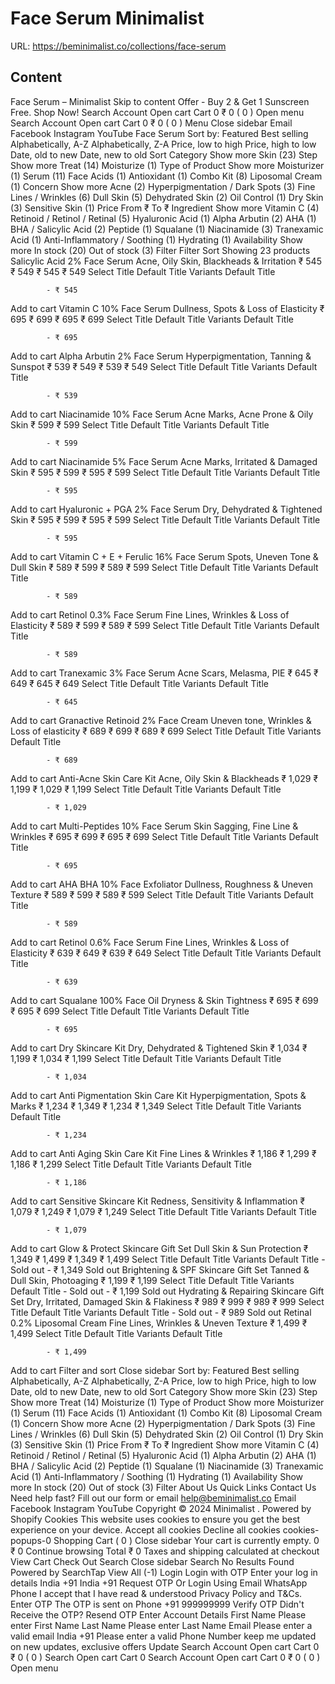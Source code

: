 # Face Serum  Minimalist

URL: https://beminimalist.co/collections/face-serum

## Content

Face Serum – Minimalist
Skip to content
Offer - Buy 2 & Get 1 Sunscreen Free. Shop Now!
Search
Account
Open cart
Cart
0
₹ 0
(
0
)
Open menu
Search
Account
Open cart
Cart
0
₹ 0
(
0
)
Menu
Close sidebar
Email
Facebook
Instagram
YouTube
Face Serum
Sort by:
Featured
Best selling
Alphabetically, A-Z
Alphabetically, Z-A
Price, low to high
Price, high to low
Date, old to new
Date, new to old
Sort
Category
Show more
Skin (23)
Step
Show more
Treat (14)
Moisturize (1)
Type of Product
Show more
Moisturizer (1)
Serum (11)
Face Acids (1)
Antioxidant (1)
Combo Kit (8)
Liposomal Cream (1)
Concern
Show more
Acne (2)
Hyperpigmentation / Dark Spots (3)
Fine Lines / Wrinkles (6)
Dull Skin (5)
Dehydrated Skin (2)
Oil Control (1)
Dry Skin (3)
Sensitive Skin (1)
Price
From
₹
To
₹
Ingredient
Show more
Vitamin C (4)
Retinoid / Retinol / Retinal (5)
Hyaluronic Acid (1)
Alpha Arbutin (2)
AHA (1)
BHA / Salicylic Acid (2)
Peptide (1)
Squalane (1)
Niacinamide (3)
Tranexamic Acid (1)
Anti-Inflammatory / Soothing (1)
Hydrating (1)
Availability
Show more
In stock (20)
Out of stock (3)
Filter
Filter
Sort
Showing 23 products
Salicylic Acid 2% Face Serum
Acne, Oily Skin, Blackheads & Irritation
₹ 545
₹ 549
₹ 545
₹ 549
Select Title
Default Title
Variants
Default Title
            
            - ₹ 545
Add to cart
Vitamin C 10% Face Serum
Dullness, Spots & Loss of Elasticity
₹ 695
₹ 699
₹ 695
₹ 699
Select Title
Default Title
Variants
Default Title
            
            - ₹ 695
Add to cart
Alpha Arbutin 2% Face Serum
Hyperpigmentation, Tanning & Sunspot
₹ 539
₹ 549
₹ 539
₹ 549
Select Title
Default Title
Variants
Default Title
            
            - ₹ 539
Add to cart
Niacinamide 10% Face Serum
Acne Marks, Acne Prone & Oily Skin
₹ 599
₹ 599
Select Title
Default Title
Variants
Default Title
            
            - ₹ 599
Add to cart
Niacinamide 5% Face Serum
Acne Marks, Irritated & Damaged Skin
₹ 595
₹ 599
₹ 595
₹ 599
Select Title
Default Title
Variants
Default Title
            
            - ₹ 595
Add to cart
Hyaluronic + PGA 2% Face Serum
Dry, Dehydrated & Tightened Skin
₹ 595
₹ 599
₹ 595
₹ 599
Select Title
Default Title
Variants
Default Title
            
            - ₹ 595
Add to cart
Vitamin C + E + Ferulic 16% Face Serum
Spots, Uneven Tone & Dull Skin
₹ 589
₹ 599
₹ 589
₹ 599
Select Title
Default Title
Variants
Default Title
            
            - ₹ 589
Add to cart
Retinol 0.3% Face Serum
Fine Lines, Wrinkles & Loss of Elasticity
₹ 589
₹ 599
₹ 589
₹ 599
Select Title
Default Title
Variants
Default Title
            
            - ₹ 589
Add to cart
Tranexamic 3% Face Serum
Acne Scars, Melasma, PIE
₹ 645
₹ 649
₹ 645
₹ 649
Select Title
Default Title
Variants
Default Title
            
            - ₹ 645
Add to cart
Granactive Retinoid 2% Face Cream
Uneven tone, Wrinkles & Loss of elasticity
₹ 689
₹ 699
₹ 689
₹ 699
Select Title
Default Title
Variants
Default Title
            
            - ₹ 689
Add to cart
Anti-Acne Skin Care Kit
Acne, Oily Skin & Blackheads
₹ 1,029
₹ 1,199
₹ 1,029
₹ 1,199
Select Title
Default Title
Variants
Default Title
            
            - ₹ 1,029
Add to cart
Multi-Peptides 10% Face Serum
Skin Sagging, Fine Line & Wrinkles
₹ 695
₹ 699
₹ 695
₹ 699
Select Title
Default Title
Variants
Default Title
            
            - ₹ 695
Add to cart
AHA BHA 10% Face Exfoliator
Dullness, Roughness & Uneven Texture
₹ 589
₹ 599
₹ 589
₹ 599
Select Title
Default Title
Variants
Default Title
            
            - ₹ 589
Add to cart
Retinol 0.6% Face Serum
Fine Lines, Wrinkles & Loss of Elasticity
₹ 639
₹ 649
₹ 639
₹ 649
Select Title
Default Title
Variants
Default Title
            
            - ₹ 639
Add to cart
Squalane 100% Face Oil
Dryness & Skin Tightness
₹ 695
₹ 699
₹ 695
₹ 699
Select Title
Default Title
Variants
Default Title
            
            - ₹ 695
Add to cart
Dry Skincare Kit
Dry, Dehydrated & Tightened Skin
₹ 1,034
₹ 1,199
₹ 1,034
₹ 1,199
Select Title
Default Title
Variants
Default Title
            
            - ₹ 1,034
Add to cart
Anti Pigmentation Skin Care Kit
Hyperpigmentation, Spots & Marks
₹ 1,234
₹ 1,349
₹ 1,234
₹ 1,349
Select Title
Default Title
Variants
Default Title
            
            - ₹ 1,234
Add to cart
Anti Aging Skin Care Kit
Fine Lines & Wrinkles
₹ 1,186
₹ 1,299
₹ 1,186
₹ 1,299
Select Title
Default Title
Variants
Default Title
            
            - ₹ 1,186
Add to cart
Sensitive Skincare Kit
Redness, Sensitivity & Inflammation
₹ 1,079
₹ 1,249
₹ 1,079
₹ 1,249
Select Title
Default Title
Variants
Default Title
            
            - ₹ 1,079
Add to cart
Glow & Protect Skincare Gift Set
Dull Skin & Sun Protection
₹ 1,349
₹ 1,499
₹ 1,349
₹ 1,499
Select Title
Default Title
Variants
Default Title
             - Sold out
            - ₹ 1,349
Sold out
Brightening & SPF Skincare Gift Set
Tanned & Dull Skin, Photoaging
₹ 1,199
₹ 1,199
Select Title
Default Title
Variants
Default Title
             - Sold out
            - ₹ 1,199
Sold out
Hydrating & Repairing Skincare Gift Set
Dry, Irritated, Damaged Skin & Flakiness
₹ 989
₹ 999
₹ 989
₹ 999
Select Title
Default Title
Variants
Default Title
             - Sold out
            - ₹ 989
Sold out
Retinal 0.2% Liposomal Cream
Fine Lines, Wrinkles & Uneven Texture
₹ 1,499
₹ 1,499
Select Title
Default Title
Variants
Default Title
            
            - ₹ 1,499
Add to cart
Filter and sort
Close sidebar
Sort by:
Featured
Best selling
Alphabetically, A-Z
Alphabetically, Z-A
Price, low to high
Price, high to low
Date, old to new
Date, new to old
Sort
Category
Show more
Skin (23)
Step
Show more
Treat (14)
Moisturize (1)
Type of Product
Show more
Moisturizer (1)
Serum (11)
Face Acids (1)
Antioxidant (1)
Combo Kit (8)
Liposomal Cream (1)
Concern
Show more
Acne (2)
Hyperpigmentation / Dark Spots (3)
Fine Lines / Wrinkles (6)
Dull Skin (5)
Dehydrated Skin (2)
Oil Control (1)
Dry Skin (3)
Sensitive Skin (1)
Price
From
₹
To
₹
Ingredient
Show more
Vitamin C (4)
Retinoid / Retinol / Retinal (5)
Hyaluronic Acid (1)
Alpha Arbutin (2)
AHA (1)
BHA / Salicylic Acid (2)
Peptide (1)
Squalane (1)
Niacinamide (3)
Tranexamic Acid (1)
Anti-Inflammatory / Soothing (1)
Hydrating (1)
Availability
Show more
In stock (20)
Out of stock (3)
Filter
About Us
Quick Links
Contact Us
Need help fast? Fill out
our form
or email help@beminimalist.co
Email
Facebook
Instagram
YouTube
Copyright © 2024
Minimalist
.
Powered by Shopify
Cookies
This website uses cookies to ensure you get the best experience on your device.
Accept all cookies
Decline all cookies
cookies-popups-0
Shopping Cart
            (
0
)
Close sidebar
Your cart is currently empty.
0
₹ 0
Continue browsing
Total
₹ 0
Taxes and shipping calculated at checkout
View Cart
Check Out
Search
Close sidebar
Search
No Results Found
Powered by SearchTap
View All (-1)
Login
Login with OTP
Enter your log in details
India
+91
India
+91
Request OTP
Or Login Using
Email
WhatsApp
Phone
I accept that I have read & understood
Privacy Policy
and T&Cs.
Enter OTP
The OTP is sent on
Phone
+91 999999999
Verify OTP
Didn't Receive the OTP?
Resend OTP
Enter Account Details
First Name
Please enter First Name
Last Name
Please enter Last Name
Email
Please enter a valid email
India
+91
Please enter a valid Phone Number
keep me updated on new updates, exclusive offers
Update
Search
Account
Open cart
Cart
0
₹ 0
(
0
)
Search
Open cart
Cart
0
Search
Account
Open cart
Cart
0
₹ 0
(
0
)
Open menu